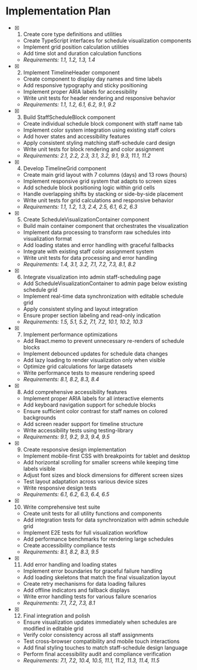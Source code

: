 # Implementation Plan

- [x] 1. Create core type definitions and utilities


  - Create TypeScript interfaces for schedule visualization components
  - Implement grid position calculation utilities
  - Add time slot and duration calculation functions
  - _Requirements: 1.1, 1.2, 1.3, 1.4_

- [x] 2. Implement TimelineHeader component


  - Create component to display day names and time labels
  - Add responsive typography and sticky positioning
  - Implement proper ARIA labels for accessibility
  - Write unit tests for header rendering and responsive behavior
  - _Requirements: 1.1, 1.2, 6.1, 6.2, 9.1, 9.2_

- [x] 3. Build StaffScheduleBlock component


  - Create individual schedule block component with staff name tab
  - Implement color system integration using existing staff colors
  - Add hover states and accessibility features
  - Apply consistent styling matching staff-schedule card design
  - Write unit tests for block rendering and color assignment
  - _Requirements: 2.1, 2.2, 2.3, 3.1, 3.2, 9.1, 9.3, 11.1, 11.2_

- [x] 4. Develop TimelineGrid component



  - Create main grid layout with 7 columns (days) and 13 rows (hours)
  - Implement responsive grid system that adapts to screen sizes
  - Add schedule block positioning logic within grid cells
  - Handle overlapping shifts by stacking or side-by-side placement
  - Write unit tests for grid calculations and responsive behavior
  - _Requirements: 1.1, 1.2, 1.3, 2.4, 2.5, 6.1, 6.2, 6.3_

- [x] 5. Create ScheduleVisualizationContainer component


  - Build main container component that orchestrates the visualization
  - Implement data processing to transform raw schedules into visualization format
  - Add loading states and error handling with graceful fallbacks
  - Integrate with existing staff color assignment system
  - Write unit tests for data processing and error handling
  - _Requirements: 1.4, 3.1, 3.2, 7.1, 7.2, 7.3, 8.1, 8.2_

- [x] 6. Integrate visualization into admin staff-scheduling page



  - Add ScheduleVisualizationContainer to admin page below existing schedule grid
  - Implement real-time data synchronization with editable schedule grid
  - Apply consistent styling and layout integration
  - Ensure proper section labeling and read-only indication
  - _Requirements: 1.5, 5.1, 5.2, 7.1, 7.2, 10.1, 10.2, 10.3_

- [x] 7. Implement performance optimizations

  - Add React.memo to prevent unnecessary re-renders of schedule blocks
  - Implement debounced updates for schedule data changes
  - Add lazy loading to render visualization only when visible
  - Optimize grid calculations for large datasets
  - Write performance tests to measure rendering speed
  - _Requirements: 8.1, 8.2, 8.3, 8.4_

- [x] 8. Add comprehensive accessibility features



  - Implement proper ARIA labels for all interactive elements
  - Add keyboard navigation support for schedule blocks
  - Ensure sufficient color contrast for staff names on colored backgrounds
  - Add screen reader support for timeline structure
  - Write accessibility tests using testing-library
  - _Requirements: 9.1, 9.2, 9.3, 9.4, 9.5_


- [x] 9. Create responsive design implementation


  - Implement mobile-first CSS with breakpoints for tablet and desktop
  - Add horizontal scrolling for smaller screens while keeping time labels visible
  - Adjust font sizes and block dimensions for different screen sizes
  - Test layout adaptation across various device sizes
  - Write responsive design tests
  - _Requirements: 6.1, 6.2, 6.3, 6.4, 6.5_

- [x] 10. Write comprehensive test suite



  - Create unit tests for all utility functions and components
  - Add integration tests for data synchronization with admin schedule grid
  - Implement E2E tests for full visualization workflow
  - Add performance benchmarks for rendering large schedules
  - Create accessibility compliance tests
  - _Requirements: 8.1, 8.2, 8.3, 9.5_

- [x] 11. Add error handling and loading states





  - Implement error boundaries for graceful failure handling
  - Add loading skeletons that match the final visualization layout
  - Create retry mechanisms for data loading failures
  - Add offline indicators and fallback displays
  - Write error handling tests for various failure scenarios
  - _Requirements: 7.1, 7.2, 7.3, 8.1_

- [x] 12. Final integration and polish




  - Ensure visualization updates immediately when schedules are modified in editable grid
  - Verify color consistency across all staff assignments
  - Test cross-browser compatibility and mobile touch interactions
  - Add final styling touches to match staff-schedule design language
  - Perform final accessibility audit and compliance verification
  - _Requirements: 7.1, 7.2, 10.4, 10.5, 11.1, 11.2, 11.3, 11.4, 11.5_